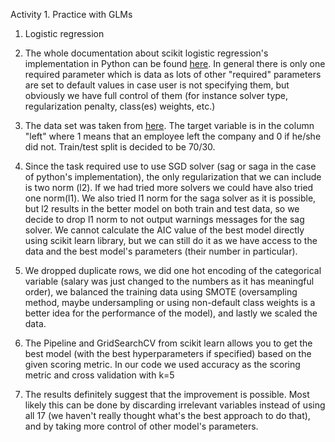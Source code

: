 Activity 1. Practice with GLMs

1. Logistic regression

2. The whole documentation about scikit logistic regression's implementation in Python can be found [here](https://scikit-learn.org/1.5/modules/generated/sklearn.linear_model.LogisticRegression.html).
In general there is only one required parameter which is data as lots of other "required" parameters are set to default values in case user is not specifying them, but
obviously we have full control of them (for instance solver type, regularization penalty, class(es) weights, etc.)

3. The data set was taken from [here](https://www.kaggle.com/datasets/mfaisalqureshi/hr-analytics-and-job-prediction). 
The target variable is in the column "left" where 1 means that an employee left the company and 0 if he/she did not. Train/test split is decided to be 70/30.

4. Since the task required use to use SGD solver (sag or saga in the case of python's implementation), the only regularization that we can include is two norm (l2).
If we had tried more solvers we could have also tried one norm(l1). We also tried l1 norm for the saga solver as it is possible, but
l2 results in the better model on both train and test data, so we decide to drop l1 norm to not output warnings messages for the sag solver. We cannot calculate the AIC value of the best model directly using
scikit learn library, but we can still do it as we have access to the data and the best model's parameters (their number in particular).

5. We dropped duplicate rows, we did one hot encoding of the categorical variable (salary was just changed to the numbers as it has meaningful order),
we balanced the training data using SMOTE (oversampling method, maybe undersampling or using non-default class weights is a better idea for the performance of the model),
and lastly we scaled the data.

6. The Pipeline and GridSearchCV from scikit learn allows you to get the best model (with the best hyperparameters if specified) based on the given scoring metric.
In our code we used accuracy as the scoring metric and cross validation with k=5

7. The results definitely suggest that the improvement is possible. Most likely this can be done by discarding irrelevant variables instead of using all 17 (we haven't really thought what's the best approach to do that), and by taking more control of other model's parameters.

